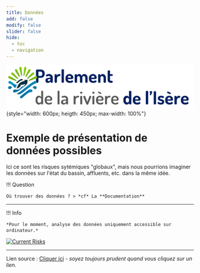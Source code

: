 ```yaml
---
title: Données
add: false
modify: false
slider: false
hide:
  - toc
  - navigation
---
```


![logo-accueil](https://github.com/Konsilion/konsilion-drive/blob/main/logo_banniere_index.png?raw=true){style="width: 600px; heigth: 450px; max-width: 100%"}

# Exemple de présentation de données possibles



Ici ce sont les risques sytémiques "globaux", mais nous pourrions imaginer les données sur l'état du bassin, affluents, etc. dans la même idée.

!!! Question

    Où trouver des données ? > *cf* La **Documentation**

---

!!! Info

    *Pour le moment, analyse des données uniquement accessible sur ordinateur.*

<div class='tableauPlaceholder' id='viz1713387731744' style='position: relative'><noscript><a href='#'><img alt='Current Risks ' src='https:&#47;&#47;public.tableau.com&#47;static&#47;images&#47;20&#47;2024GlobalRisksReport&#47;CurrentRisks&#47;1_rss.png' style='border: none' /></a></noscript><object class='tableauViz'  style='display:none;'><param name='host_url' value='https%3A%2F%2Fpublic.tableau.com%2F' /> <param name='embed_code_version' value='3' /> <param name='site_root' value='' /><param name='name' value='2024GlobalRisksReport&#47;CurrentRisks' /><param name='tabs' value='no' /><param name='toolbar' value='yes' /><param name='static_image' value='https:&#47;&#47;public.tableau.com&#47;static&#47;images&#47;20&#47;2024GlobalRisksReport&#47;CurrentRisks&#47;1.png' /> <param name='animate_transition' value='yes' /><param name='display_static_image' value='yes' /><param name='display_spinner' value='yes' /><param name='display_overlay' value='yes' /><param name='display_count' value='yes' /><param name='language' value='fr-FR' /></object></div>                <script type='text/javascript'>                    var divElement = document.getElementById('viz1713387731744');                    var vizElement = divElement.getElementsByTagName('object')[0];                    if ( divElement.offsetWidth > 800 ) { vizElement.style.width='1200px';vizElement.style.height='1627px';} else if ( divElement.offsetWidth > 500 ) { vizElement.style.width='1200px';vizElement.style.height='1627px';} else { vizElement.style.width='100%';vizElement.style.height='927px';}                     var scriptElement = document.createElement('script');                    scriptElement.src = 'https://public.tableau.com/javascripts/api/viz_v1.js';                    vizElement.parentNode.insertBefore(scriptElement, vizElement);                </script>

---

Lien source : [Cliquer ici](https://public.tableau.com/views/2024GlobalRisksReport/CurrentRisks?:language=fr-FR&:sid=&:display_count=n&:origin=viz_share_link) - *soyez toujours prudent quand vous cliquez sur un lien.*